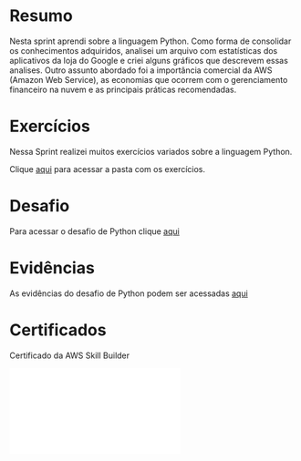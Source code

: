 # Resumo
Nesta sprint aprendi sobre a linguagem Python.
Como forma de consolidar os conhecimentos adquiridos, analisei um arquivo com estatísticas dos aplicativos da loja do Google e criei alguns gráficos que descrevem essas analises. 
Outro assunto abordado foi a importância comercial da AWS (Amazon Web Service), as economias que ocorrem com o gerenciamento financeiro na nuvem e as principais práticas recomendadas.

# Exercícios

Nessa Sprint realizei muitos exercícios variados sobre a linguagem Python.

Clique [aqui](../Sprint-3/Exercicios/) para acessar a pasta com os exercícios.

# Desafio

Para acessar o desafio de Python clique [aqui](../Sprint-3/Desafio/README.md)

# Evidências

As evidências do desafio de Python podem ser acessadas [aqui](../Sprint-3/Evidencias/)

# Certificados


Certificado da AWS Skill Builder

![AWS Partner: Cloud Economics (Portuguese Brazil)](Certificados/AWS_Cloud_Economics.pdf)